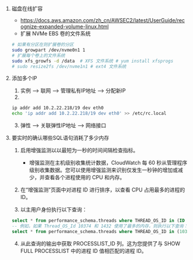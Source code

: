 1. 磁盘在线扩容
    - https://docs.aws.amazon.com/zh_cn/AWSEC2/latest/UserGuide/recognize-expanded-volume-linux.html
    - 扩展 NVMe EBS 卷的文件系统
    ```bash
    # 如果有分区在则扩展卷的分区
    sudo growpart /dev/nvme0n1 1
    # 扩展每个卷上的文件系统
    sudo xfs_growfs -d /data  # XFS 文件系统 # yum install xfsprogs
    # sudo resize2fs /dev/nvme1n1 # ext4 文件系统

    ```

2. 添加多个IP
    1. 实例 --> 联网 --> 管理私有IP地址 --> 分配新IP
    2. 
    ```bash
    ip addr add 10.2.22.218/19 dev eth0
    echo 'ip addr add 10.2.22.218/19 dev eth0' >> /etc/rc.local
    ```
    3. 弹性 --> 关联弹性IP地址 --> 网络接口

3. 要实时的确认哪些SQL语句消耗了多少内存
    1. 启用增强监测以以最短为一秒的时间间隔检查指标。
        - 增强监测在主机级别收集统计数据，CloudWatch 每 60 秒从管理程序级别收集数据。您可以使用增强监测来识别仅发生一秒钟的增加或减少，并查看各个进程使用的 CPU 和内存。

    2. 在“增强监测”页面中对进程 ID 进行排序，以查看 CPU 占用最多的进程的 ID。

    3. 以主用户身份执行以下查询：
    ```sql
    select * from performance_schema.threads where THREAD_OS_ID in (ID shown in the Enhanced Monitoring window)\G
    -- 例如，如果 Thread_OS_Id 10374 和 1432 使用了最多的内存，则执行以下查询：
    select * from performance_schema.threads where THREAD_OS_ID in (10374, 1432)\G
    ```

    4. 从此查询的输出中获取 PROCESSLIST_ID 列。这为您提供了与 SHOW FULL PROCESSLIST 中的进程 ID 值相匹配的进程 ID。